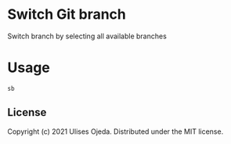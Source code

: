 # Switch Git branch

Switch branch by selecting all available branches

# Usage

`sb`

## License

Copyright (c) 2021 Ulises Ojeda.
Distributed under the MIT license.

